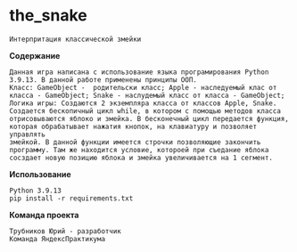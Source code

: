 # the_snake

    Интерпритация классической змейки 

__Содержание__
    
    Данная игра написана с использование языка програмирования Python 3.9.13. В данной работе применены принципы ООП.
    Класс: GameObject -  родительски класс; Apple - наследуемый клас от класса - GameObject; Snake - наслудемый класс от класса - GameObject;
    Логика игры: Создаются 2 экземпляра класса от классов Apple, Snake. Создается бескопичный цикл while, в котором с помощью методов класса отрисовываются яблоко и змейка. В бесконечный цикл передается функция, которая обрабатывает нажатия кнопок, на клавиатуру и позволяет управлять 
    змейкой. В данной функции имеется строчки позволяющие закончить программу. Там же находится условие, котороей при съедание яблока сосздает новую позицию яблока и змейка увеличивается на 1 сегмент.
__Использование__

    Python 3.9.13
    pip install -r requirements.txt
    
__Команда проекта__

    Трубников Юрий - разработчик
    Команда ЯндексПрактикума 

